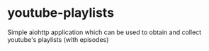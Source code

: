 # youtube-playlists
Simple aiohttp application which can be used to obtain and collect youtube's playlists (with episodes)
